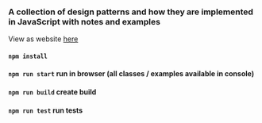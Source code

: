 ### A collection of design patterns and how they are implemented in JavaScript with notes and examples

View as website [here](https://matthewmp.github.io/javascript-design-patterns/)

#### `npm install`

#### `npm run start` run in browser (all classes / examples available in console)

#### `npm run build` create build

#### `npm run test` run tests